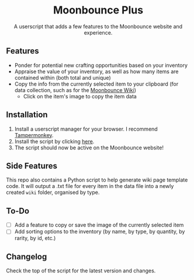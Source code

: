<div align="center">
  <h1>Moonbounce Plus</h1>
  <p>A userscript that adds a few features to the Moonbounce website and experience.</p>
</div>

## Features

- Ponder for potential new crafting opportunities based on your inventory
- Appraise the value of your inventory, as well as how many items are contained within (both total and unique)
- Copy the info from the currently selected item to your clipboard (for data collection, such as for the [Moonbounce Wiki](https://moonbounce.wiki))
  - Click on the item's image to copy the item data

## Installation

1. Install a userscript manager for your browser. I recommend [Tampermonkey](https://www.tampermonkey.net/).
2. Install the script by clicking [here](https://github.com/Jordy3D/MoonbouncePlus/raw/main/scripts/MoonbouncePlus.user.js).
3. The script should now be active on the Moonbounce website!

## Side Features

This repo also contains a Python script to help generate wiki page template code. It will output a .txt file for every item in the data file into a newly created `wiki` folder, organised by type.

## To-Do

- [ ] Add a feature to copy or save the image of the currently selected item
- [ ] Add sorting options to the inventory (by name, by type, by quantity, by rarity, by id, etc.)

## Changelog

Check the top of the script for the latest version and changes.